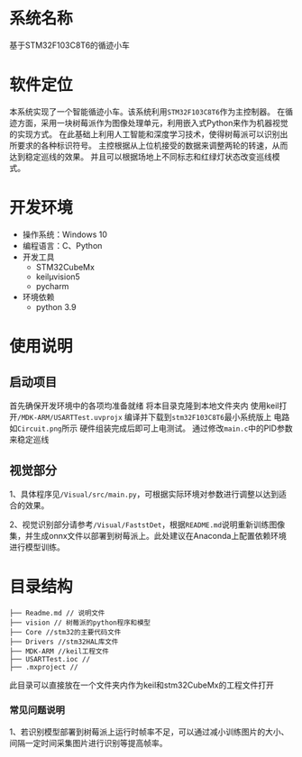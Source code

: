 # 系统名称

基于STM32F103C8T6的循迹小车

# 软件定位

本系统实现了一个智能循迹小车。该系统利用`STM32F103C8T6`作为主控制器。
在循迹方面，采用一块树莓派作为图像处理单元，利用嵌入式Python来作为机器视觉的实现方式。
在此基础上利用人工智能和深度学习技术，使得树莓派可以识别出所要求的各种标识符号。
主控根据从上位机接受的数据来调整两轮的转速，从而达到稳定巡线的效果。
并且可以根据场地上不同标志和红绿灯状态改变巡线模式。

# 开发环境

- 操作系统：Windows 10
- 编程语言：C、Python
- 开发工具
  - STM32CubeMx
  - keilμvision5
  - pycharm
- 环境依赖
  - python 3.9

# 使用说明

## 启动项目

首先确保开发环境中的各项均准备就绪
将本目录克隆到本地文件夹内
使用keil打开`/MDK-ARM/USARTTest.uvprojx`
编译并下载到`stm32F103C8T6`最小系统版上
电路如`Circuit.png`所示
硬件组装完成后即可上电测试。
通过修改`main.c`中的PID参数来稳定巡线

## 视觉部分

1、具体程序见`/Visual/src/main.py`，可根据实际环境对参数进行调整以达到适合的效果。

2、视觉识别部分请参考`/Visual/FaststDet`，根据`README.md`说明重新训练图像集，并生成onnx文件以部署到树莓派上。此处建议在Anaconda上配置依赖环境进行模型训练。

# 目录结构

```
├── Readme.md // 说明文件
├── vision // 树莓派的python程序和模型
├── Core //stm32的主要代码文件
├── Drivers //stm32HAL库文件
├── MDK-ARM //keil工程文件
├── USARTTest.ioc // 
├── .mxproject //
```

此目录可以直接放在一个文件夹内作为keil和stm32CubeMx的工程文件打开

### 常见问题说明

1、若识别模型部署到树莓派上运行时帧率不足，可以通过减小训练图片的大小、间隔一定时间采集图片进行识别等提高帧率。
